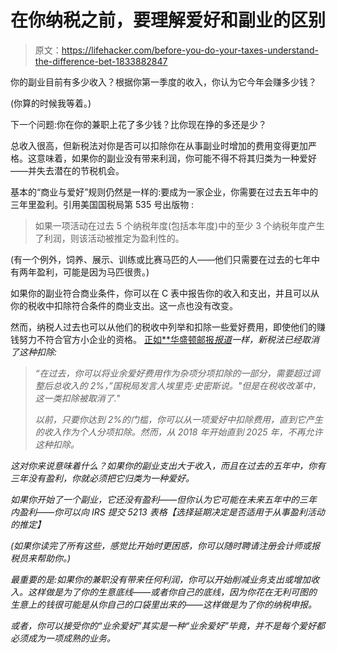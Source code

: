 # 在你纳税之前，要理解爱好和副业的区别

> 原文：<https://lifehacker.com/before-you-do-your-taxes-understand-the-difference-bet-1833882847>

你的副业目前有多少收入？根据你第一季度的收入，你认为它今年会赚多少钱？



(你算的时候我等着。)

下一个问题:你在你的兼职上花了多少钱？比你现在挣的多还是少？

总收入很高，但新税法对你是否可以扣除你在从事副业时增加的费用变得更加严格。这意味着，如果你的副业没有带来利润，你可能不得不将其归类为一种爱好——并失去潜在的节税机会。

基本的“商业与爱好”规则仍然是一样的:要成为一家企业，你需要在过去五年中的三年里盈利。引用美国国税局第 535 号出版物 :

> 如果一项活动在过去 5 个纳税年度(包括本年度)中的至少 3 个纳税年度产生了利润，则该活动被推定为盈利性的。

(有一个例外，饲养、展示、训练或比赛马匹的人——他们只需要在过去的七年中有两年盈利，可能是因为马匹很贵。)

如果你的副业符合商业条件，你可以在 C 表中报告你的收入和支出，并且可以从你的税收中扣除符合条件的商业支出。这一点也没有改变。

然而，纳税人过去也可以从他们的税收中列举和扣除一些爱好费用，即使他们的赚钱努力不符合官方小企业的资格。 [正如**华盛顿邮报*报道*](https://www.washingtonpost.com/business/2019/04/08/is-that-side-hustle-business-or-hobby-know-difference-avoid-issues-with-irs/?utm_term=.16ec209941a7)*一样，新税法已经取消了这种扣除:*

> *“在过去，你可以将业余爱好费用作为杂项分项扣除的一部分，需要超过调整后总收入的 2%，”国税局发言人埃里克·史密斯说。"但是在税收改革中，这一类扣除被取消了."*
> 
> *以前，只要你达到 2%的门槛，你可以从一项爱好中扣除费用，直到它产生的收入作为个人分项扣除。然而，从 2018 年开始直到 2025 年，不再允许这种扣除。*

*这对你来说意味着什么？如果你的副业支出大于收入，而且在过去的五年中，你有三年没有盈利，你就必须把它归类为一种爱好。*

*如果你开始了一个副业，它还没有盈利——但你认为它可能在未来五年中的三年内盈利——你可以向 IRS 提交 5213 表格【选择延期决定是否适用于从事盈利活动的推定】*

*(如果你读完了所有这些，感觉比开始时更困惑，你可以随时聘请注册会计师或报税员来帮助你。)*

*最重要的是:如果你的兼职没有带来任何利润，你可以开始削减业务支出或增加收入。这样做是为了你的生意底线——或者你自己的底线，因为你花在无利可图的生意上的钱很可能是从你自己的口袋里出来的——这样做是为了你的纳税申报。*

*或者，你可以接受你的“业余爱好”其实是一种“业余爱好”毕竟，并不是每个爱好都必须成为一项成熟的业务。*